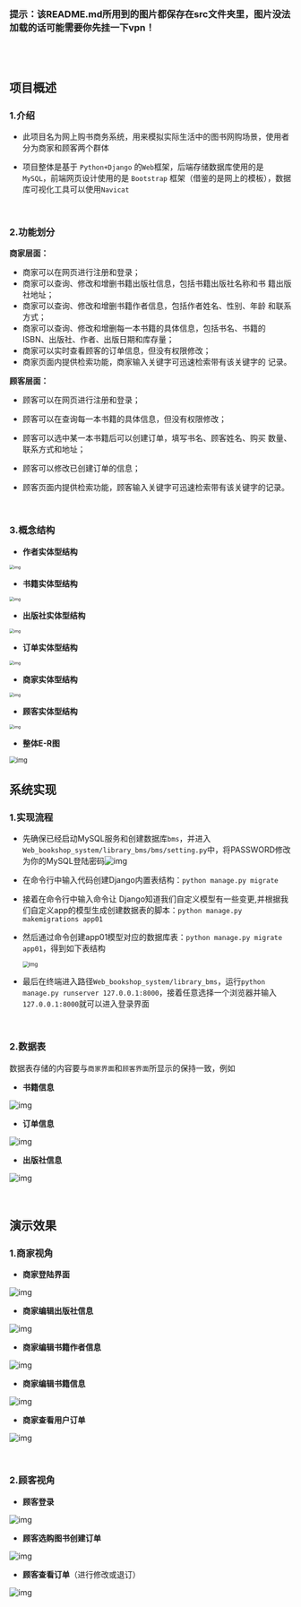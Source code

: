 ### 提示：该README.md所用到的图片都保存在src文件夹里，图片没法加载的话可能需要你先挂一下vpn！
<br></br>


## 项目概述

### 1.介绍

- 此项目名为网上购书商务系统，用来模拟实际生活中的图书网购场景，使用者分为商家和顾客两个群体

- 项目整体是基于 `Python+Django` 的`Web`框架，后端存储数据库使用的是`MySQL`，前端网页设计使用的是 `Bootstrap` 框架（借鉴的是网上的模板），数据库可视化工具可以使用`Navicat`   

  <br>
  
  


### 2.功能划分

**商家层面：**

- 商家可以在网页进行注册和登录； 
- 商家可以查询、修改和增删书籍出版社信息，包括书籍出版社名称和书 籍出版社地址； 
- 商家可以查询、修改和增删书籍作者信息，包括作者姓名、性别、年龄 和联系方式； 
- 商家可以查询、修改和增删每一本书籍的具体信息，包括书名、书籍的 ISBN、出版社、作者、出版日期和库存量； 
- 商家可以实时查看顾客的订单信息，但没有权限修改； 
- 商家页面内提供检索功能，商家输入关键字可迅速检索带有该关键字的 记录。

**顾客层面：**

- 顾客可以在网页进行注册和登录； 
- 顾客可以在查询每一本书籍的具体信息，但没有权限修改； 
- 顾客可以选中某一本书籍后可以创建订单，填写书名、顾客姓名、购买 数量、联系方式和地址； 
- 顾客可以修改已创建订单的信息； 
- 顾客页面内提供检索功能，顾客输入关键字可迅速检索带有该关键字的记录。  

  <br>

  

### 3.概念结构

- **作者实体型结构**

<img src="https://raw.githubusercontent.com/ChongbinZhao/Web_bookshop_system/master/src/16.png" alt="img" style="zoom:50%;" />

- **书籍实体型结构**

<img src="https://raw.githubusercontent.com/ChongbinZhao/Web_bookshop_system/master/src/17.png" alt="img" style="zoom:50%;" />

- **出版社实体型结构**

<img src="https://raw.githubusercontent.com/ChongbinZhao/Web_bookshop_system/master/src/18.png" alt="img" style="zoom:50%;" />

- **订单实体型结构**

<img src="https://raw.githubusercontent.com/ChongbinZhao/Web_bookshop_system/master/src/19.png" alt="img" style="zoom:50%;" />

- **商家实体型结构**

<img src="https://raw.githubusercontent.com/ChongbinZhao/Web_bookshop_system/master/src/20.png" alt="img" style="zoom:50%;" />



- **顾客实体型结构**

<img src="https://raw.githubusercontent.com/ChongbinZhao/Web_bookshop_system/master/src/21.png" alt="img" style="zoom:50%;" />

- **整体E-R图**



<img src="https://raw.githubusercontent.com/ChongbinZhao/Web_bookshop_system/master/src/22.png" alt="img" style="zoom: 80%;" />

  <br>

  

## 系统实现

### 1.实现流程

- 先确保已经启动MySQL服务和创建数据库`bms`，并进入`Web_bookshop_system/library_bms/bms/setting.py`中，将PASSWORD修改为你的MySQL登陆密码![img](https://raw.githubusercontent.com/ChongbinZhao/Web_bookshop_system/master/src/11.png)

- 在命令行中输入代码创建Django内置表结构：`python manage.py migrate` 

- 接着在命令行中输入命令让 Django知道我们自定义模型有一些变更,并根据我们自定义app的模型生成创建数据表的脚本：`python manage.py makemigrations app01`

- 然后通过命令创建app01模型对应的数据库表：`python manage.py migrate app01`，得到如下表结构

  <img src="https://raw.githubusercontent.com/ChongbinZhao/Web_bookshop_system/master/src/12.png" alt="img" style="zoom:67%;" />

- 最后在终端进入路径`Web_bookshop_system/library_bms`，运行`python manage.py runserver 127.0.0.1:8000`，接着任意选择一个浏览器并输入`127.0.0.1:8000`就可以进入登录界面

  <br>

  

### 2.数据表

数据表存储的内容要与`商家界面`和`顾客界面`所显示的保持一致，例如

- **书籍信息**

![img](https://raw.githubusercontent.com/ChongbinZhao/Web_bookshop_system/master/src/13.png)

  

- **订单信息**

![img](https://raw.githubusercontent.com/ChongbinZhao/Web_bookshop_system/master/src/14.png)

  

- **出版社信息**

![img](https://raw.githubusercontent.com/ChongbinZhao/Web_bookshop_system/master/src/15.png)

  <br>





  

## 演示效果

### 1.商家视角

- **商家登陆界面**

![img](https://raw.githubusercontent.com/ChongbinZhao/Web_bookshop_system/master/src/1.png)

  

- **商家编辑出版社信息**

![img](https://raw.githubusercontent.com/ChongbinZhao/Web_bookshop_system/master/src/2.png)

  

- **商家编辑书籍作者信息**

![img](https://raw.githubusercontent.com/ChongbinZhao/Web_bookshop_system/master/src/3.png)

  

- **商家编辑书籍信息** 

![img](https://raw.githubusercontent.com/ChongbinZhao/Web_bookshop_system/master/src/4.png)

  

- **商家查看用户订单**

![img](https://raw.githubusercontent.com/ChongbinZhao/Web_bookshop_system/master/src/5.png)

​    <br>

### 2.顾客视角

- **顾客登录**

![img](https://raw.githubusercontent.com/ChongbinZhao/Web_bookshop_system/master/src/6.png)

  

- **顾客选购图书创建订单**

![img](https://raw.githubusercontent.com/ChongbinZhao/Web_bookshop_system/master/src/7.png)

  

- **顾客查看订单**（进行修改或退订）

![img](https://raw.githubusercontent.com/ChongbinZhao/Web_bookshop_system/master/src/8.png)

  <br>
